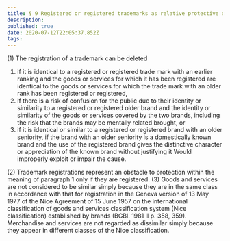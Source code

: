 ```yaml
---
title: § 9 Registered or registered trademarks as relative protective obstacles
description: 
published: true
date: 2020-07-12T22:05:37.852Z
tags: 
---
```


(1) The registration of a trademark can be deleted
1. if it is identical to a registered or registered trade mark with an earlier ranking and the goods or services for which it has been registered are identical to the goods or services for which the trade mark with an older rank has been registered or registered,
2. if there is a risk of confusion for the public due to their identity or similarity to a registered or registered older brand and the identity or similarity of the goods or services covered by the two brands, including the risk that the brands may be mentally related brought, or
3. if it is identical or similar to a registered or registered brand with an older seniority, if the brand with an older seniority is a domestically known brand and the use of the registered brand gives the distinctive character or appreciation of the known brand without justifying it Would improperly exploit or impair the cause.

(2) Trademark registrations represent an obstacle to protection within the meaning of paragraph 1 only if they are registered.
(3) Goods and services are not considered to be similar simply because they are in the same class in accordance with that for registration in the Geneva version of 13 May 1977 of the Nice Agreement of 15 June 1957 on the international classification of goods and services classification system (Nice classification) established by brands (BGBl. 1981 II p. 358, 359). Merchandise and services are not regarded as dissimilar simply because they appear in different classes of the Nice classification.